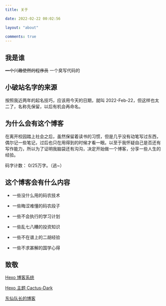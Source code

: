 ```yaml
---
title: 关于

date: 2022-02-22 00:02:56

layout: "about"

comments: true
---
```


## 我是谁

~~一个兴趣使然的程序员~~ 一个臭写代码的

## 小破站名字的来源

按照我近两年的起名技巧，应该用今天的日期，就叫 2022-Feb-22，但这样也太二了，名称先保留，以后有机会再命名。


## 为什么会有这个博客

在离开校园踏上社会之后，虽然保留着读书的习惯，但是几乎没有动笔写过东西，偶尔记一些笔记，过后也只在用得到的时候才看一眼。以至于我怀疑自己是否还有写作能力，所以为了证明我脑袋还有沟沟，决定开始做一个博客，分享一些人生的经验。

码字计数： 0/25万字。（逃~）

## 这个博客会有什么内容

- 一些没什么用的码农技术

- 一些晦涩难懂的码农段子

- 一些不会执行的学习计划

- 一些乱七八糟的投资知识

- 一些不在谱上的二胡经验

- 一些不求甚解的国学心得

## 致敬

[Hexo 博客系统](https://hexo.io)

[Hexo 主题 Cactus-Dark](https://github.com/probberechts/hexo-theme-cactus)

[东仙队长的博客](https://coderemixer.com)

